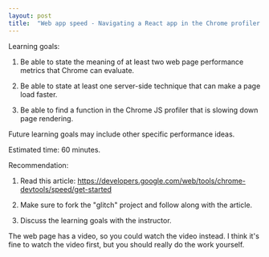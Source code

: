 ```yaml
---
layout: post
title:  "Web app speed - Navigating a React app in the Chrome profiler and evaluating server HTTP speed"
---
```


Learning goals:

1. Be able to state the meaning of at least two web page performance metrics that Chrome can evaluate.

2. Be able to state at least one server-side technique that can make a page load faster.

3. Be able to find a function in the Chrome JS profiler that is slowing down page rendering.

Future learning goals may include other specific performance ideas.

Estimated time: 60 minutes.

Recommendation:

1. Read this article: https://developers.google.com/web/tools/chrome-devtools/speed/get-started

2. Make sure to fork the "glitch" project and follow along with the article.

3. Discuss the learning goals with the instructor.

The web page has a video, so you could watch the video instead. I think it's fine to watch the
video first, but you should really do the work yourself.
